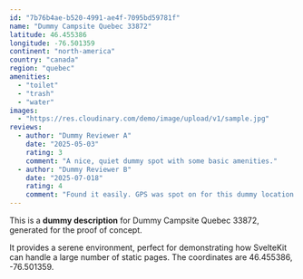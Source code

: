 ```yaml
---
id: "7b76b4ae-b520-4991-ae4f-7095bd59781f"
name: "Dummy Campsite Quebec 33872"
latitude: 46.455386
longitude: -76.501359
continent: "north-america"
country: "canada"
region: "quebec"
amenities:
  - "toilet"
  - "trash"
  - "water"
images:
  - "https://res.cloudinary.com/demo/image/upload/v1/sample.jpg"
reviews:
  - author: "Dummy Reviewer A"
    date: "2025-05-03"
    rating: 3
    comment: "A nice, quiet dummy spot with some basic amenities."
  - author: "Dummy Reviewer B"
    date: "2025-07-018"
    rating: 4
    comment: "Found it easily. GPS was spot on for this dummy location."
---
```


This is a **dummy description** for Dummy Campsite Quebec 33872, generated for the proof of concept.

It provides a serene environment, perfect for demonstrating how SvelteKit can handle a large number of static pages. The coordinates are 46.455386, -76.501359.
